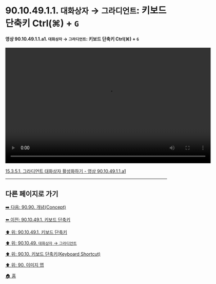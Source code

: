 # 90.10.49.1.1. `대화상자` → `그라디언트`: 키보드 단축키 Ctrl(⌘) + `G`

<a id="90-10-49-01-01-a1"></a>

#### 영상 90.10.49.1.1.a1. `대화상자` → `그라디언트`: 키보드 단축키 Ctrl(⌘) + `G`
<video controls="controls" width="640" height="360" src="https://github.com/user-attachments/assets/ef4ada76-e3cc-4606-beb1-d3faf535bcc8"></video>

[15.3.5.1. 그라디언트 대화상자 활성화하기 - 영상 90.10.49.1.1.a1](./15-03-05-01-activating_the_dialog.md#90-10-49-01-01-a1)

***

## 다른 페이지로 가기

[➡️ 다음: 90.90. 개념(Concept)](./90-90-00-concept.md)

[⬅️ 이전: 90.10.49.1. 키보드 단축키](./90-10-49-01-00-keyboard_shortcut.md)

[⬆️ 위: 90.10.49.1. 키보드 단축키](./90-10-49-01-00-keyboard_shortcut.md)

[⬆️ 위: 90.10.49. `대화상자` → `그라디언트`](./90-10-49-00-dialog-gradient.md)

[⬆️ 위: 90.10. 키보드 단축키(Keyboard Shortcut)](./90-10-00-keyboard_shortcut.md)

[⬆️ 위: 90. 이미지 맵](./90-00-image-map.md)

[🏠 홈](./00-home.md)